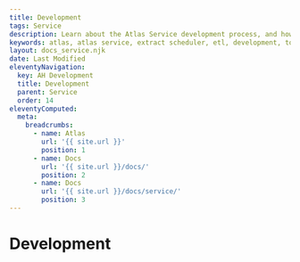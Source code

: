 ```yaml
---
title: Development
tags: Service
description: Learn about the Atlas Service development process, and how to test the code.
keywords: atlas, atlas service, extract scheduler, etl, development, tools
layout: docs_service.njk
date: Last Modified
eleventyNavigation:
  key: AH Development
  title: Development
  parent: Service
  order: 14
eleventyComputed:
  meta:
    breadcrumbs:
      - name: Atlas
        url: '{{ site.url }}'
        position: 1
      - name: Docs
        url: '{{ site.url }}/docs/'
        position: 2
      - name: Docs
        url: '{{ site.url }}/docs/service/'
        position: 3
---
```


# Development
